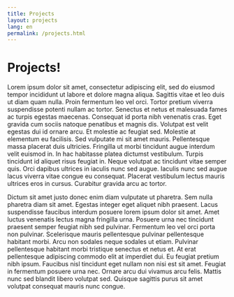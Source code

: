 ```yaml
---
title: Projects
layout: projects
lang: en
permalink: /projects.html
---
```


# Projects!

Lorem ipsum dolor sit amet, consectetur adipiscing elit, sed do eiusmod tempor incididunt ut labore et dolore magna aliqua. Sagittis vitae et leo duis ut diam quam nulla. Proin fermentum leo vel orci. Tortor pretium viverra suspendisse potenti nullam ac tortor. Senectus et netus et malesuada fames ac turpis egestas maecenas. Consequat id porta nibh venenatis cras. Eget gravida cum sociis natoque penatibus et magnis dis. Volutpat est velit egestas dui id ornare arcu. Et molestie ac feugiat sed. Molestie at elementum eu facilisis. Sed vulputate mi sit amet mauris. Pellentesque massa placerat duis ultricies. Fringilla ut morbi tincidunt augue interdum velit euismod in. In hac habitasse platea dictumst vestibulum. Turpis tincidunt id aliquet risus feugiat in. Neque volutpat ac tincidunt vitae semper quis. Orci dapibus ultrices in iaculis nunc sed augue. Iaculis nunc sed augue lacus viverra vitae congue eu consequat. Placerat vestibulum lectus mauris ultrices eros in cursus. Curabitur gravida arcu ac tortor.

Dictum sit amet justo donec enim diam vulputate ut pharetra. Sem nulla pharetra diam sit amet. Egestas integer eget aliquet nibh praesent. Lacus suspendisse faucibus interdum posuere lorem ipsum dolor sit amet. Amet luctus venenatis lectus magna fringilla urna. Posuere urna nec tincidunt praesent semper feugiat nibh sed pulvinar. Fermentum leo vel orci porta non pulvinar. Scelerisque mauris pellentesque pulvinar pellentesque habitant morbi. Arcu non sodales neque sodales ut etiam. Pulvinar pellentesque habitant morbi tristique senectus et netus et. At erat pellentesque adipiscing commodo elit at imperdiet dui. Eu feugiat pretium nibh ipsum. Faucibus nisl tincidunt eget nullam non nisi est sit amet. Feugiat in fermentum posuere urna nec. Ornare arcu dui vivamus arcu felis. Mattis nunc sed blandit libero volutpat sed. Quisque sagittis purus sit amet volutpat consequat mauris nunc congue.